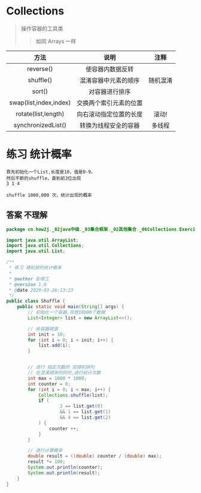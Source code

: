 # Collections
> 操作容器的工具类
>> 如同 Arrays 一样

| 方法 | 说明 | 注释 |
|:---:|:---:|:---:|
| reverse() | 使容器内数据反转 |   |
| shuffle() | 混淆容器中元素的顺序 | 随机混淆 |
| sort() | 对容器进行排序 |   |
| swap(list,index,index) | 交换两个索引元素的位置 |   |
| rotate(list,length) | 向右滚动指定位置的长度 | 滚动! |
| synchronizedList() | 转换为线程安全的容器 | 多线程 |

# 练习 统计概率

```text
首先初始化一个List,长度是10，值是0-9。
然后不断的shuffle，直到前3位出现
3 1 4

shuffle 1000,000 次，统计出现的概率 
```

## 答案 不理解

```java
package cn.how2j._02java中级._03集合框架._02其他集合._06Collections.Exercise;

import java.util.ArrayList;
import java.util.Collections;
import java.util.List;

/**
 * 练习 随机排列统计概率
 *
 * @author 彭继工
 * @version 1.0
 * @date 2020-03-26:13:23
 */
public class Shuffle {
    public static void main(String[] args) {
        // 初始化一个容器,存放10000个数据
        List<Integer> list = new ArrayList<>();

        // 给容器赋值
        int init = 10;
        for (int i = 0; i < init; i++) {
            list.add(i);
        }


        // 进行 指定次数的 双随机排列
        // 在混淆顺序的同时,进行统计次数
        int max = 1000 * 1000;
        int counter = 0;
        for (int i = 0; i < max; i++) {
            Collections.shuffle(list);
            if (
                    3 == list.get(0)
                    && 1 == list.get(1)
                    && 4 == list.get(2)
            ) {
                counter ++;
            }
        }

        // 进行计算概率
        double result = ((double) counter / (double) max);
        result *= 100;
        System.out.println(counter);
        System.out.println(result);
    }
}
```